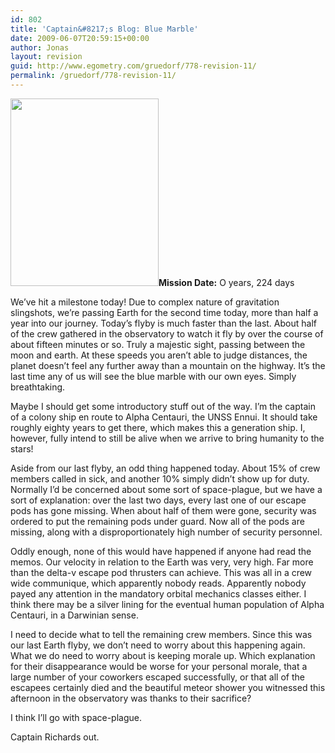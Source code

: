 ```yaml
---
id: 802
title: 'Captain&#8217;s Blog: Blue Marble'
date: 2009-06-07T20:59:15+00:00
author: Jonas
layout: revision
guid: http://www.egometry.com/gruedorf/778-revision-11/
permalink: /gruedorf/778-revision-11/
---
```

<p style="text-align: left;">
  <a href="http://www.egometry.com/i/2009/06/ennui_trajectory_thumbnail.png"><img class="alignnone size-medium wp-image-801" title="ennui_trajectory_thumbnail" src="http://www.egometry.com/i/2009/06/ennui_trajectory_thumbnail-237x300.png" alt="" width="237" height="300" /></a><strong>Mission Date:</strong> O years, 224 days
</p>

We&#8217;ve hit a milestone today! Due to complex nature of gravitation slingshots, we&#8217;re passing Earth for the second time today, more than half a year into our journey. Today&#8217;s flyby is much faster than the last. About half of the crew gathered in the observatory to watch it fly by over the course of about fifteen minutes or so. Truly a majestic sight, passing between the moon and earth. At these speeds you aren&#8217;t able to judge distances, the planet doesn&#8217;t feel any further away than a mountain on the highway. It&#8217;s the last time any of us will see the blue marble with our own eyes. Simply breathtaking.

Maybe I should get some introductory stuff out of the way. I&#8217;m the captain of a colony ship en route to Alpha Centauri, the UNSS <span id=":1bk" dir="ltr">Ennui</span>. It should take roughly eighty years to get there, which makes this a generation ship. I, however, fully intend to still be alive when we arrive to bring humanity to the stars!

Aside from our last flyby, an odd thing happened today. About 15% of crew members called in sick, and another 10% simply didn&#8217;t show up for duty. Normally I&#8217;d be concerned about some sort of space-plague, but we have a sort of explanation: over the last two days, every last one of our escape pods has gone missing. When about half of them were gone, security was ordered to put the remaining pods under guard. Now all of the pods are missing, along with a disproportionately high number of security personnel.

Oddly enough, none of this would have happened if anyone had read the memos. Our velocity in relation to the Earth was very, very high. Far more than the delta-v escape pod thrusters can achieve. This was all in a crew wide communique, which apparently nobody reads. Apparently nobody payed any attention in the mandatory orbital mechanics classes either. I think there may be a silver lining for the eventual human population of Alpha Centauri, in a Darwinian sense.

I need to decide what to tell the remaining crew members. Since this was our last Earth flyby, we don&#8217;t need to worry about this happening again. What we do need to worry about is keeping morale up. Which explanation for their disappearance would be worse for your personal morale, that a large number of your coworkers escaped successfully, or that all of the escapees certainly died and the beautiful meteor shower you witnessed this afternoon in the observatory was thanks to their sacrifice?

I think I&#8217;ll go with space-plague.

Captain Richards out.